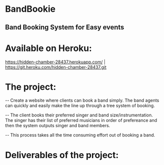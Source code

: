 # BandBookie

## Band Booking System for Easy events

# Available on Heroku:

https://hidden-chamber-28437.herokuapp.com/ | https://git.heroku.com/hidden-chamber-28437.git

# The project:

-- Create a website where clients can book a band simply. The band agents can quickly and easily make the line up through a tree system of booking.

-- The client books their preferred singer and band size/instrumentation. The singer has their list of preferred musicians in order of prefereance and then
the system outputs singer and band members.

-- This process takes all the time consuming effort out of booking a band.

# Deliverables of the project:
